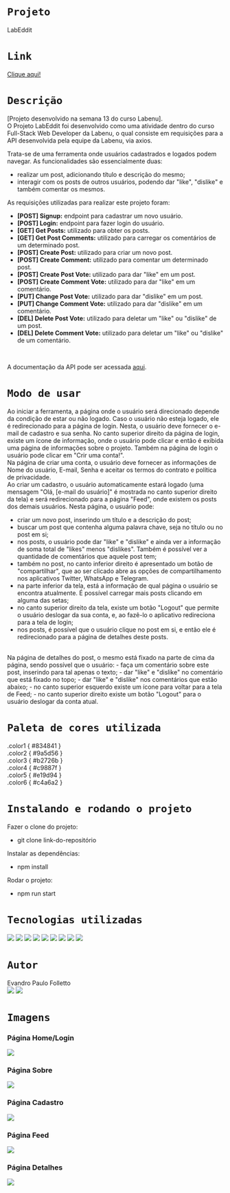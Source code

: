 # `Projeto`
LabEddit

# `Link`
[Clique aqui!](https://folletto-labeddit.surge.sh)

# `Descrição`
[Projeto desenvolvido na semana 13 do curso Labenu]. </br>
O Projeto LabEddit foi desenvolvido como uma atividade dentro do curso Full-Stack Web Developer da Labenu, o qual consiste em requisições para a API desenvolvida pela equipe da Labenu, via axios.

Trata-se de uma ferramenta onde usuários cadastrados e logados podem navegar. As funcionalidades são essencialmente duas:
- realizar um post, adicionando título e descrição do mesmo;
- interagir com os posts de outros usuários, podendo dar "like", "dislike" e também comentar os mesmos.

As requisições utilizadas para realizar este projeto foram:

- **[POST] Signup:** endpoint para cadastrar um novo usuário.
- **[POST] Login:** endpoint para fazer login do usuário.
- **[GET] Get Posts:** utilizado para obter os posts.
- **[GET] Get Post Comments:** utilizado para carregar os comentários de um determinado post.
- **[POST] Create Post:** utilizado para criar um novo post.
- **[POST] Create Comment:** utilizado para comentar um determinado post.
- **[POST] Create Post Vote:** utilizado para dar "like" em um post.
- **[POST] Create Comment Vote:** utilizado para dar "like" em um comentário.
- **[PUT] Change Post Vote:** utilizado para dar "dislike" em um post.
- **[PUT] Change Comment Vote:** utilizado para dar "dislike" em um comentário.
- **[DEL] Delete Post Vote:** utilizado para deletar um "like" ou "dislike" de um post.
- **[DEL] Delete Comment Vote:** utilizado para deletar um "like" ou "dislike" de um comentário.
</br>

A documentação da API pode ser acessada [aqui](https://documenter.getpostman.com/view/9731983/U16eu7nT#intro).

# `Modo de usar`
Ao iniciar a ferramenta, a página onde o usuário será direcionado depende da condição de estar ou não logado. Caso o usuário não esteja logado, ele é redirecionado
para a página de login. Nesta, o usuário deve fornecer o e-mail de cadastro e sua senha. No canto superior direito da página de login, existe um ícone de informação, onde o usuário pode clicar e então é exibida uma página de informações sobre o projeto. Também na página de login o usuário pode clicar em "Crir uma conta!".
</br>
Na página de criar uma conta, o usuário deve fornecer as informações de Nome do usuário, E-mail, Senha e aceitar os termos do contrato e política de privacidade.
</br>
Ao criar um cadastro, o usuário automaticamente estará logado (uma mensagem "Olá, [e-mail do usuário]" é mostrada no canto superior direito da tela) e será redirecionado para a página "Feed", onde existem os posts dos demais usuários. Nesta página, o usuário pode:
- criar um novo post, inserindo um título e a descrição do post;
- buscar um post que contenha alguma palavra chave, seja no título ou no post em si;
- nos posts, o usuário pode dar "like" e "dislike" e ainda ver a informação de soma total de "likes" menos "dislikes". Também é possível ver a quantidade de comentários que aquele post tem;
- também no post, no canto inferior direito é apresentado um botão de "compartilhar", que ao ser clicado abre as opções de compartilhamento nos aplicativos Twitter, WhatsApp e Telegram.
- na parte inferior da tela, está a informação de qual página o usuário se encontra atualmente. É possível carregar mais posts clicando em alguma das setas;
- no canto superior direito da tela, existe um botão "Logout" que permite o usuário deslogar da sua conta, e, ao fazê-lo o aplicativo redireciona para a tela de login;
- nos posts, é possível que o usuário clique no post em si, e então ele é redirecionado para a página de detalhes deste posts.
</br>
Na página de detalhes do post, o mesmo está fixado na parte de cima da página, sendo possível que o usuário:
- faça um comentário sobre este post, inserindo para tal apenas o texto;
- dar "like" e "dislike" no comentário que está fixado no topo;
- dar "like" e "dislike" nos comentários que estão abaixo;
- no canto superior esquerdo existe um ícone para voltar para a tela de Feed;
- no canto superior direito existe um botão "Logout" para o usuário deslogar da conta atual.

# `Paleta de cores utilizada`
.color1 { #834841 } </br>
.color2 { #9a5d56 } </br>
.color3 { #b2726b } </br>
.color4 { #c9887f } </br>
.color5 { #e19d94 } </br>
.color6 { #c4a6a2 }

# `Instalando e rodando o projeto`
Fazer o clone do projeto:
- git clone link-do-repositório

Instalar as dependências:
- npm install

Rodar o projeto:
- npm run start

# `Tecnologias utilizadas`
<div>
<img src="https://img.shields.io/badge/Visual_Studio_Code-0078D4?style=for-the-badge&logo=visual%20studio%20code&logoColor=white">
<img src="https://img.shields.io/badge/JavaScript-F7DF1E?style=for-the-badge&logo=javascript&logoColor=black">
<img src="https://img.shields.io/badge/HTML5-E34F26?style=for-the-badge&logo=html5&logoColor=white">
<img src="https://img.shields.io/badge/styled--components-DB7093?style=for-the-badge&logo=styled-components&logoColor=white">
<img src="https://img.shields.io/badge/React-20232A?style=for-the-badge&logo=react&logoColor=61DAFB">
<img src="https://img.shields.io/badge/GIT-E44C30?style=for-the-badge&logo=git&logoColor=white">
<img src="https://img.shields.io/badge/GitHub-100000?style=for-the-badge&logo=github&logoColor=white">
<img src="https://img.shields.io/badge/Markdown-000000?style=for-the-badge&logo=markdown&logoColor=white">
<img src="https://img.shields.io/badge/React_Router-CA4245?style=for-the-badge&logo=react-router&logoColor=white">
</div>

# `Autor`
Evandro Paulo Folletto
</br>
<a href="https://www.linkedin.com/in/evandrofolletto/"><img src="https://img.shields.io/badge/LinkedIn-0077B5?style=for-the-badge&logo=linkedin&logoColor=white"></a> <a href="https://github.com/epfolletto"><img src="https://img.shields.io/badge/GitHub-100000?style=for-the-badge&logo=github&logoColor=white"></a> 
</br>

# `Imagens`

### Página Home/Login
<img src="./src/assets/img/readme/site1.png"/>

### Página Sobre
<img src="./src/assets/img/readme/site2.png"/>

### Página Cadastro
<img src="./src/assets/img/readme/site3.png"/>

### Página Feed
<img src="./src/assets/img/readme/site4.png"/>

### Página Detalhes
<img src="./src/assets/img/readme/site5.png"/>
